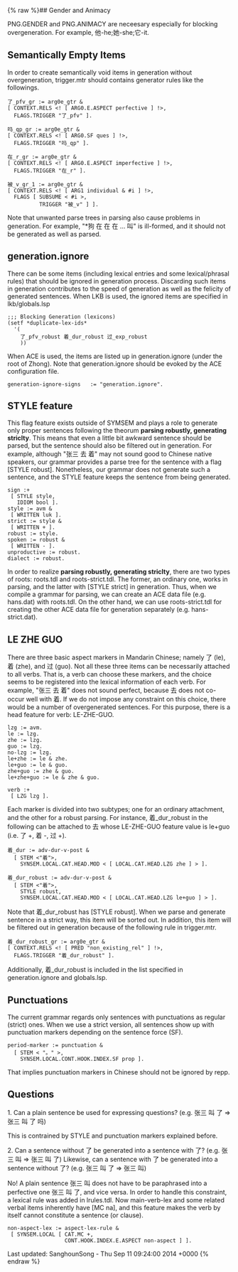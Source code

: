 {% raw %}## Gender and Animacy

PNG.GENDER and PNG.ANIMACY are neceesary especially for blocking
overgeneration. For example, 他-he;她-she;它-it.

## Semantically Empty Items

In order to create semantically void items in generation without
overgeneration, trigger.mtr should contains generator rules like the
followings.

    了_pfv_gr := arg0e_gtr &
    [ CONTEXT.RELS <! [ ARG0.E.ASPECT perfective ] !>,
      FLAGS.TRIGGER "了_pfv" ]. 
    
    吗_qp_gr := arg0e_gtr &
    [ CONTEXT.RELS <! [ ARG0.SF ques ] !>,
      FLAGS.TRIGGER "吗_qp" ]. 
    
    在_r_gr := arg0e_gtr &
    [ CONTEXT.RELS <! [ ARG0.E.ASPECT imperfective ] !>,
      FLAGS.TRIGGER "在_r" ].
    
    被_v_gr_1 := arg0e_gtr &
    [ CONTEXT.RELS <! [ ARG1 individual & #i ] !>,
      FLAGS [ SUBSUME < #i >,
              TRIGGER "被_v" ] ].

Note that unwanted parse trees in parsing also cause problems in
generation. For example, "\*狗 在 在 在 ... 叫" is ill-formed, and it
should not be generated as well as parsed.

## generation.ignore

There can be some items (including lexical entries and some
lexical/phrasal rules) that should be ignored in generation process.
Discarding such items in generation contributes to the speed of
generation as well as the felicity of generated sentences. When LKB is
used, the ignored items are specified in lkb/globals.lsp

    ;;; Blocking Generation (lexicons)
    (setf *duplicate-lex-ids*
      '(
        了_pfv_robust 着_dur_robust 过_exp_robust
        ))

When ACE is used, the items are listed up in generation.ignore (under
the root of Zhong). Note that generation.ignore should be evoked by the
ACE configuration file.

    generation-ignore-signs   := "generation.ignore".

## STYLE feature

This flag feature exists outside of SYMSEM and plays a role to generate
only proper sentences following the theorum **parsing robustly,
generating striclty**. This means that even a little bit awkward
sentence should be parsed, but the sentence should also be filtered out
in generation. For example, although "张三 去 着" may not sound good to
Chinese native speakers, our grammar provides a parse tree for the
sentence with a flag \[STYLE robust\]. Nonetheless, our grammar does not
generate such a sentence, and the STYLE feature keeps the sentence from
being generated.

    sign :+
     [ STYLE style,
       IDIOM bool ].
    style := avm &
     [ WRITTEN luk ].
    strict := style &
     [ WRITTEN + ].
    robust := style.
    spoken := robust & 
     [ WRITTEN - ].
    unproductive := robust.
    dialect := robust.

In order to realize **parsing robustly, generating striclty**, there are
two types of roots: roots.tdl and roots-strict.tdl. The former, an
ordinary one, works in parsing, and the latter with \[STYLE strict\] in
generation. Thus, when we compile a grammar for parsing, we can create
an ACE data file (e.g. hans.dat) with roots.tdl. On the other hand, we
can use roots-strict.tdl for creating the other ACE data file for
generation separately (e.g. hans-strict.dat).

## LE ZHE GUO

There are three basic aspect markers in Mandarin Chinese; namely 了
(le), 着 (zhe), and 过 (guo). Not all these three items can be
necessarily attached to all verbs. That is, a verb can choose these
markers, and the choice seems to be registered into the lexical
information of each verb. For example, "张三 去 着" does not sound
perfect, because 去 does not co-occur well with 着. If we do not impose
any constraint on this choice, there would be a number of overgenerated
sentences. For this purpose, there is a head feature for verb:
LE-ZHE-GUO.

    lzg := avm. 
    le := lzg.
    zhe := lzg.
    guo := lzg.
    no-lzg := lzg.
    le+zhe := le & zhe.
    le+guo := le & guo.
    zhe+guo := zhe & guo.
    le+zhe+guo := le & zhe & guo.
    
    verb :+ 
     [ LZG lzg ].

Each marker is divided into two subtypes; one for an ordinary
attachment, and the other for a robust parsing. For instance,
着\_dur\_robust in the following can be attached to 去 whose LE-ZHE-GUO
feature value is le+guo (i.e. 了 +, 着 -, 过 +).

    着_dur := adv-dur-v-post &
      [ STEM <"着">,
        SYNSEM.LOCAL.CAT.HEAD.MOD < [ LOCAL.CAT.HEAD.LZG zhe ] > ].
    
    着_dur_robust := adv-dur-v-post &
      [ STEM <"着">,
        STYLE robust,
        SYNSEM.LOCAL.CAT.HEAD.MOD < [ LOCAL.CAT.HEAD.LZG le+guo ] > ].

Note that 着\_dur\_robust has \[STYLE robust\]. When we parse and
generate sentence in a strict way, this item will be sorted out. In
addition, this item will be filtered out in generation because of the
following rule in trigger.mtr.

    着_dur_robust_gr := arg0e_gtr &
    [ CONTEXT.RELS <! [ PRED "non_existing_rel" ] !>,
      FLAGS.TRIGGER "着_dur_robust" ]. 

Additionally, 着\_dur\_robust is included in the list specified in
generation.ignore and globals.lsp.

## Punctuations

The current grammar regards only sentences with punctuations as regular
(strict) ones. When we use a strict version, all sentences show up with
punctuation markers depending on the sentence force (SF).

    period-marker := punctuation &
      [ STEM < "。" >,
        SYNSEM.LOCAL.CONT.HOOK.INDEX.SF prop ].

That implies punctuation markers in Chinese should not be ignored by
repp.

## Questions

1\. Can a plain sentence be used for expressing questions? (e.g. 张三 叫
了 =&gt; 张三 叫 了 吗)

This is contrained by STYLE and punctuation markers explained before.

2\. Can a sentence without 了 be generated into a sentence with 了?
(e.g. 张三 叫 =&gt; 张三 叫 了) Likewise, can a sentence with 了 be
generated into a sentence without 了? (e.g. 张三 叫 了 =&gt; 张三 叫)

No! A plain sentence 张三 叫 does not have to be paraphrased into a
perfective one 张三 叫 了, and vice versa. In order to handle this
constraint, a lexical rule was added in lrules.tdl. Now main-verb-lex
and some related verbal items inherently have \[MC na\], and this
feature makes the verb by itself cannot constitute a sentence (or
clause).

    non-aspect-lex := aspect-lex-rule &
     [ SYNSEM.LOCAL [ CAT.MC +,
                      CONT.HOOK.INDEX.E.ASPECT non-aspect ] ].

Last updated: SanghounSong - Thu Sep 11 09:24:00 2014 +0000
{% endraw %}